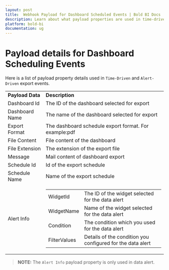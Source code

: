```yaml
---
layout: post
title:  Webhook Payload for Dashboard Scheduled Events | Bold BI Docs
description: Learn about what payload properties are used in time-driven and alert-driven export events for webhook notification for Bold BI dashboards.
platform: bold-bi
documentation: ug
---
```


# Payload details for Dashboard Scheduling Events

Here is a list of payload property details used in `Time-Driven` and `Alert-Driven` export events.

<table>
<tr>
<td><strong>Payload Data</td>
<td><strong>Description</td>
</tr>

<tr>
<td>Dashboard Id</td>
<td>The ID of the dashboard selected for export</td>
</tr>

<tr>
<td>Dashboard Name</td>
<td>The name of the dashboard selected for export</td>
</tr>

<tr>
<td>Export Format</td>
<td>The dashboard schedule export format. For example:pdf</td>
</tr>

<tr>
<td>File Content</td>
<td>File content of the dashboard</td>
</tr>

<tr>
<td>File Extension</td>
<td>The extension of the export file</td>
</tr>

<tr>
<td>Message</td>
<td>Mail content of dashboard export</td>
</tr>

<tr>
<td>Schedule Id</td>
<td>Id of the export schedule</td>
</tr>

<tr>
<td>Schedule Name</td>
<td>Name of the export schedule</td>
</tr>

<tr>
<td>Alert Info
</td>
<td><table>
<tr>
<td>WidgetId</td>
<td>The ID of the widget selected for the data alert</td>
</tr>
<tr>
<td>WidgetName</td>
<td>Name of the widget selected for the data alert</td>
</tr>
<tr>
<td>Condition</td>
<td>The condition which you used for the data alert</td>
</tr>
<tr>
<td>FilterValues</td>
<td>Details of the condition you configured for the data alert</td>
</tr>
</table></td>
</tr>
</table> 

> **NOTE:**  The `Alert Info` payload property is only used in data alert.